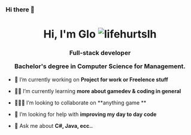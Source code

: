 ### Hi there 👋

<p align="center">
<!--  <img src="https://j.gifs.com/Kr7rkQ.gif" />-->
</p>

<h1 align="center">Hi, I'm GIo  <img src="https://komarev.com/ghpvc/?username=lifehurtslh&label=Profile%20views&color=8080c0&style=flat-square" alt="lifehurtslh"/></h1>
<h3 align="center">Full-stack developer

Bachelor's degree in Computer Science for Management.</h3>




- 👾 I’m currently working on **Project for work or Freelence stuff**

- 🧙‍♂️ I’m currently learning **more about gamedev & coding in general**

- 🕵🏽‍♂️ I’m looking to collaborate on **anything game **

- 🙏 I’m looking for help with **improving my day to day code**

- 💬 Ask me about **C#, Java, ecc..**
<!--
- 📫 How to reach me **LeafContactMe@protonmail.com**

- 🧛 Proud enjoyer of **https://draculatheme.com/**
-->
<!--
**Gio-12/Gio-12** is a ✨ _special_ ✨ repository because its `README.md` (this file) appears on your GitHub profile.

Here are some ideas to get you started:

- 🔭 I’m currently working on ...
- 🌱 I’m currently learning ...
- 👯 I’m looking to collaborate on ...
- 🤔 I’m looking for help with ...
- 💬 Ask me about ...
- 📫 How to reach me: ...
- 😄 Pronouns: ...
- ⚡ Fun fact: ...
-->
